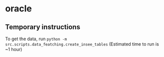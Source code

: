 # oracle

## Temporary instructions
To get the data, run `python -m src.scripts.data_featching.create_insee_tables` (Estimated time to run is ~1 hour)
